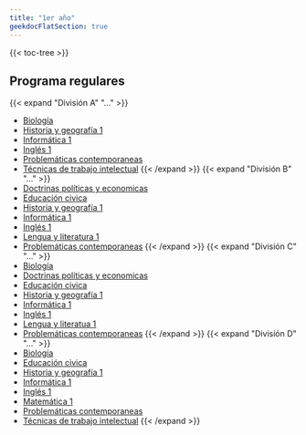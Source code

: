 ```yaml
---
title: "1er año"
geekdocFlatSection: true
---
```


{{< toc-tree >}}

## Programa regulares

{{< expand "División A" "..." >}}
- <a href="http://cpem55plottier.edu.ar/programas-2020/Vespertino/1RO/REGULARES/1ATV/Biologia.docx" target="_blank">Biología</a>
- <a href="http://cpem55plottier.edu.ar/programas-2020/Vespertino/1RO/REGULARES/1ATV/Historia%20y%20geografia%201.doc" target="_blank">Historia y geografía 1</a>
- <a href="http://cpem55plottier.edu.ar/programas-2020/Vespertino/1RO/REGULARES/1ATV/Informatica%201.doc" target="_blank">Informática 1</a>
- <a href="http://cpem55plottier.edu.ar/programas-2020/Vespertino/1RO/REGULARES/1ATV/Ingles%201.docx" target="_blank">Inglés 1</a>
- <a href="http://cpem55plottier.edu.ar/programas-2020/Vespertino/1RO/REGULARES/1ATV/Problematicas%20contemporaneas.doc" target="_blank">Problemáticas contemporaneas</a>
- <a href="http://cpem55plottier.edu.ar/programas-2020/Vespertino/1RO/REGULARES/1ATV/Tecnicas%20%20de%20trabajo%20intelectual.docx" target="_blank">Técnicas  de trabajo intelectual</a>
{{< /expand >}}
{{< expand "División B" "..." >}}
- <a href="http://cpem55plottier.edu.ar/programas-2020/Vespertino/1RO/REGULARES/1BTV/Doctrinas%20politicas%20y%20economicas.docx" target="_blank">Doctrinas políticas y economicas</a>
- <a href="http://cpem55plottier.edu.ar/programas-2020/Vespertino/1RO/REGULARES/1BTV/Educacion%20civica.pdf" target="_blank">Educación civica</a>
- <a href="http://cpem55plottier.edu.ar/programas-2020/Vespertino/1RO/REGULARES/1BTV/Historia%20y%20geografia%201.doc" target="_blank">Historia y geografía 1</a>
- <a href="http://cpem55plottier.edu.ar/programas-2020/Vespertino/1RO/REGULARES/1BTV/Informatica%201.pdf" target="_blank">Informática 1</a>
- <a href="http://cpem55plottier.edu.ar/programas-2020/Vespertino/1RO/REGULARES/1BTV/Ingles%201.docx" target="_blank">Inglés 1</a>
- <a href="http://cpem55plottier.edu.ar/programas-2020/Vespertino/1RO/REGULARES/1BTV/Lengua%20y%20literatura%201.docx" target="_blank">Lengua y literatura 1</a>
- <a href="http://cpem55plottier.edu.ar/programas-2020/Vespertino/1RO/REGULARES/1BTV/Problematicas%20contemporaneas.pdf" target="_blank">Problemáticas contemporaneas</a>
{{< /expand >}}
{{< expand "División C" "..." >}}
- <a href="http://cpem55plottier.edu.ar/programas-2020/Vespertino/1RO/REGULARES/1CTV/Biologia.docx" target="_blank">Biología</a>
- <a href="http://cpem55plottier.edu.ar/programas-2020/Vespertino/1RO/REGULARES/1CTV/Doctrinas%20politicas%20y%20economicas.doc" target="_blank">Doctrinas políticas y economicas</a>
- <a href="http://cpem55plottier.edu.ar/programas-2020/Vespertino/1RO/REGULARES/1CTV/Educacion%20civica.pdf" target="_blank">Educación civica</a>
- <a href="http://cpem55plottier.edu.ar/programas-2020/Vespertino/1RO/REGULARES/1CTV/Historia%20y%20geografia%201.doc" target="_blank">Historia y geografía 1</a>
- <a href="http://cpem55plottier.edu.ar/programas-2020/Vespertino/1RO/REGULARES/1CTV/Informatica%201.doc" target="_blank">Informática 1</a>
- <a href="http://cpem55plottier.edu.ar/programas-2020/Vespertino/1RO/REGULARES/1CTV/Ingles%201.docx" target="_blank">Inglés 1</a>
- <a href="http://cpem55plottier.edu.ar/programas-2020/Vespertino/1RO/REGULARES/1CTV/Lengua%20y%20literatua%201.docx" target="_blank">Lengua y literatua 1</a>
- <a href="http://cpem55plottier.edu.ar/programas-2020/Vespertino/1RO/REGULARES/1CTV/Problematicas%20contemporaneas.doc" target="_blank">Problemáticas contemporaneas</a>
{{< /expand >}}
{{< expand "División D" "..." >}}
- <a href="http://cpem55plottier.edu.ar/programas-2020/Vespertino/1RO/REGULARES/1DTV/Biologia.docx" target="_blank">Biología</a>
- <a href="http://cpem55plottier.edu.ar/programas-2020/Vespertino/1RO/REGULARES/1DTV/Educacion%20civica.pdf" target="_blank">Educación civica</a>
- <a href="http://cpem55plottier.edu.ar/programas-2020/Vespertino/1RO/REGULARES/1DTV/Historia%20y%20geografia%201.doc" target="_blank">Historia y geografía 1</a>
- <a href="http://cpem55plottier.edu.ar/programas-2020/Vespertino/1RO/REGULARES/1DTV/Informatica%201.pdf" target="_blank">Informática 1</a>
- <a href="http://cpem55plottier.edu.ar/programas-2020/Vespertino/1RO/REGULARES/1DTV/Ingles%201.docx" target="_blank">Inglés 1</a>
- <a href="http://cpem55plottier.edu.ar/programas-2020/Vespertino/1RO/REGULARES/1DTV/Matematica%201.doc" target="_blank">Matemática 1</a>
- <a href="http://cpem55plottier.edu.ar/programas-2020/Vespertino/1RO/REGULARES/1DTV/Problematicas%20contemporaneas.pdf" target="_blank">Problemáticas contemporaneas</a>
- <a href="http://cpem55plottier.edu.ar/programas-2020/Vespertino/1RO/REGULARES/1DTV/Tecnicas%20de%20trabajo%20intelectual.docx" target="_blank">Técnicas de trabajo intelectual</a>
{{< /expand >}}
